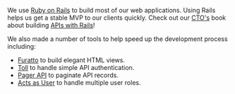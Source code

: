 We use [Ruby on Rails](http://rubyonrails.org/) to build most of our web
applications. Using Rails helps us get a stable MVP to our clients
quickly. Check out our [CTO's](http://github.com/kurenn) book about
building [APIs with Rails](http://apionrails.icalialabs.com/book/)!

We also made a number of tools to help speed up the development process
including:

* [Furatto](https://github.com/IcaliaLabs/furatto) to build elegant HTML views.
* [Toll](https://github.com/IcaliaLabs/toll) to handle simple API authentication.
* [Pager API](https://github.com/IcaliaLabs/pager-api) to paginate API records.
* [Acts as User](https://github.com/IcaliaLabs/acts_as_user) to handle multiple
user roles.
